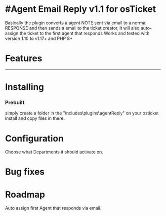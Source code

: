 #Agent Email Reply v1.1 for osTicket 
=====================================
Basically the plugin converts a agent NOTE sent via email to a normal RESPONSE and then sends a email to the ticket creator, it will also auto-assign the ticket to the first agent that responds
Works and tested with version 1.10 to v1.17+ and PHP 8+

Features
========
 ---
 
Installing
==========

### Prebuilt

simply create a folder in the "includes\plugins\agentReply" on your osticket install and copy files in there.

Configuration 
=============
Choose what Departments it should activate on.

Bug fixes
===========


Roadmap
==========
Auto assign first Agent that responds via email.
